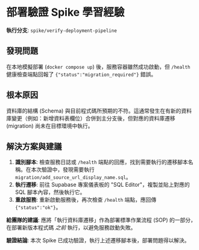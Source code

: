 # 部署驗證 Spike 學習經驗

**執行分支**: `spike/verify-deployment-pipeline`

## 發現問題

在本地模擬部署 (`docker compose up`) 後，服務容器雖然成功啟動，但 `/health` 健康檢查端點回報了 `{"status":"migration_required"}` 錯誤。

## 根本原因

資料庫的結構 (Schema) 與目前程式碼所預期的不符。這通常發生在有新的資料庫變更（例如：新增資料表欄位）合併到主分支後，但對應的資料庫遷移 (migration) 尚未在目標環境中執行。

## 解決方案與建議

1.  **識別腳本**: 檢查服務日誌或 `/health` 端點的回應，找到需要執行的遷移腳本名稱。在本次驗證中，發現需要執行 `migration/add_source_url_display_name.sql`。
2.  **執行遷移**: 前往 Supabase 專案儀表板的 "SQL Editor"，複製並貼上對應的 SQL 腳本內容，然後執行它。
3.  **重啟服務**: 重新啟動服務後，再次檢查 `/health` 端點，應回傳 `{"status":"ok"}`。

**給團隊的建議**: 應將「執行資料庫遷移」作為部署標準作業流程 (SOP) 的一部分，在部署新版本程式碼 *之前* 執行，以避免服務啟動失敗。

**驗證結論**: 本次 Spike 已成功驗證，執行上述遷移腳本後，部署問題得以解決。